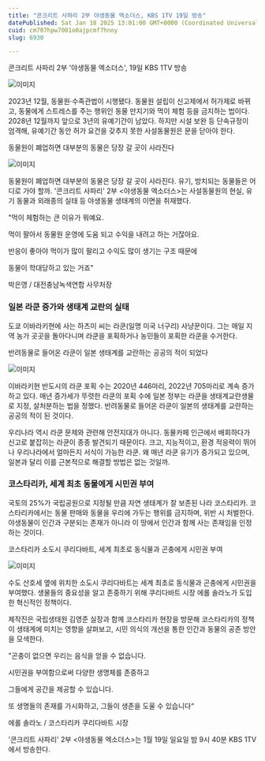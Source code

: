 ```yaml
---
title: "콘크리트 사파리 2부 야생동물 엑소더스, KBS 1TV 19일 방송"
datePublished: Sat Jan 18 2025 13:01:00 GMT+0000 (Coordinated Universal Time)
cuid: cm707hpw7001o0ajpcmf7hnoy
slug: 6930

---
```



콘크리트 사파리 2부 '야생동물 엑소더스', 19일 KBS 1TV 방송

![이미지](https://cdn.hashnode.com/res/hashnode/image/upload/v1739261661344/87bf18d6-3e68-44a7-a5c1-3507e412c37f.jpeg)

2023년 12월, 동물원·수족관법이 시행됐다. 동물원 설립이 신고제에서 허가제로 바뀌고, 동물에게 스트레스를 주는 행위인 동물 만지기와 먹이 체험 등을 금지하는 법이다. 2028년 12월까지 앞으로 3년의 유예기간이 남았다. 하지만 시설 보완 등 단속규정이 엄격해, 유예기간 동안 허가 요건을 갖추지 못한 사설동물원은 문을 닫아야 한다.

동물원이 폐업하면 대부분의 동물은 당장 갈 곳이 사라진다

![이미지](https://cdn.hashnode.com/res/hashnode/image/upload/v1739261663221/024bcc87-9a1b-4646-8b70-89e94d93689b.jpeg)

동물원이 폐업하면 대부분의 동물은 당장 갈 곳이 사라진다. 유기, 방치되는 동물들은 어디로 가야 할까. '콘크리트 사파리' 2부 <야생동물 엑소더스>는 사설동물원의 현실, 유기 동물과 외래종의 실태 등 야생동물 생태계의 이면을 취재했다.

"먹이 체험하는 큰 이유가 뭐예요.

먹이 팔아서 동물원 운영에 도움 되고 수익을 내려고 하는 거잖아요.

반응이 좋아야 먹이가 많이 팔리고 수익도 많이 생기는 구조 때문에

동물이 학대당하고 있는 거죠"

박은영 / 대전충남녹색연합 사무처장

### 일본 라쿤 증가와 생태계 교란의 실태

도쿄 이바라키현에 사는 하츠미 씨는 라쿤(일명 미국 너구리) 사냥꾼이다. 그는 매일 지역 농가 곳곳을 돌아다니며 라쿤을 포획하거나 농민들이 포획한 라쿤을 수거한다.

반려동물로 들어온 라쿤이 일본 생태계를 교란하는 공공의 적이 되었다

![이미지](https://cdn.hashnode.com/res/hashnode/image/upload/v1739261665777/3f44c0fb-bed6-4ed1-a38b-d969edd5214c.jpeg)

이바라키현 반도시의 라쿤 포획 수는 2020년 446마리, 2022년 705마리로 계속 증가하고 있다. 매년 증가세가 뚜렷한 라쿤의 포획 수에 일본 정부는 라쿤을 생태계교란생물로 지정, 살처분하는 법을 정했다. 반려동물로 들어온 라쿤이 일본의 생태계를 교란하는 공공의 적이 된 것이다.

우리나라 역시 라쿤 문제와 관련해 안전지대가 아니다. 동물카페 인근에서 배회하다가 신고로 붙잡히는 라쿤이 종종 발견되기 때문이다. 크고, 지능적이고, 환경 적응력이 뛰어나 우리나라에서 얼마든지 서식이 가능한 라쿤. 왜 매년 라쿤 유기가 증가되고 있으며, 일본과 달리 이를 근본적으로 해결할 방법은 없는 것일까.

### 코스타리카, 세계 최초 동물에게 시민권 부여

국토의 25%가 국립공원으로 지정될 만큼 자연 생태계가 잘 보존된 나라 코스타리카. 코스타리카에서는 동물 판매와 동물을 우리에 가두는 행위를 금지하며, 위반 시 처벌한다. 야생동물이 인간과 구분되는 존재가 아니라 이 땅에서 인간과 함께 사는 존재임을 인정하는 것이다.

코스타리카 소도시 쿠리다바트, 세계 최초로 동식물과 곤충에게 시민권 부여

![이미지](https://cdn.hashnode.com/res/hashnode/image/upload/v1739261668351/5046443c-f3d6-411a-b8ed-4c17f2ba4b5e.jpeg)

수도 산호세 옆에 위치한 소도시 쿠리다바트는 세계 최초로 동식물과 곤충에게 시민권을 부여했다. 생물들의 중요성을 알고 존중하기 위해 쿠리다바트 시장 에롤 솔라노가 도입한 혁신적인 정책이다.

제작진은 국립생태원 김영준 실장과 함께 코스타리카 현장을 방문해 코스타리카의 정책이 생태계에 미치는 영향을 살펴보고, 시민 의식의 개선을 통한 인간과 동물의 공존 방안을 모색한다.

"곤충이 없으면 우리는 음식을 얻을 수 없습니다.

시민권을 부여함으로써 다양한 생명체를 존중하고

그들에게 공간을 제공할 수 있습니다.

또 생명들의 존재를 가시화하고, 그들이 생존을 도울 수 있습니다“

에롤 솔라노 / 코스타리카 쿠리다바트 시장

'콘크리트 사파리' 2부 <야생동물 엑소더스>는 1월 19일 일요일 밤 9시 40분 KBS 1TV에서 방송한다.